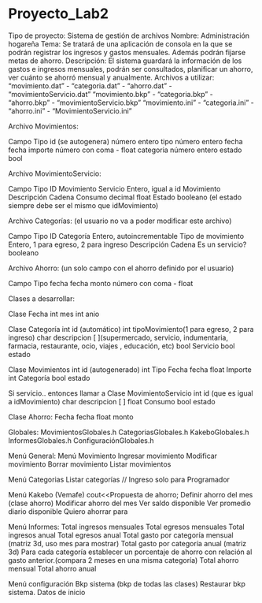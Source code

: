# Proyecto_Lab2
Tipo de proyecto: Sistema de gestión de archivos 
Nombre: Administración hogareña
Tema: Se tratará de una aplicación de consola en la que se podrán registrar los ingresos y gastos mensuales. Además podrán fijarse metas de ahorro. 
Descripción: El sistema guardará la información de los gastos e ingresos mensuales, podrán ser consultados, planificar un ahorro, ver cuánto se ahorró mensual y anualmente.
Archivos a utilizar: 
“movimiento.dat” - “categoria.dat” - “ahorro.dat” - “movimientoServicio.dat”
“movimiento.bkp” - “categoria.bkp” - “ahorro.bkp” - “movimientoServicio.bkp”
“movimiento.ini” - “categoria.ini” - “ahorro.ini” - “MovimientoServicio.ini”

Archivo Movimientos:

Campo                    Tipo
id (se autogenera)       número entero
tipo                     número entero
fecha                    fecha
importe                  número con coma - float
categoria                número entero
estado                   bool

Archivo MovimientoServicio:

Campo                    Tipo
ID Movimiento Servicio   Entero,  igual a id Movimiento
Descripción              Cadena
Consumo                  decimal float
Estado                   booleano (el estado siempre debe ser el mismo que idMovimiento)


Archivo Categorías: (el usuario no va a poder modificar este archivo)

Campo                    Tipo
ID Categoría             Entero,  autoincrementable
Tipo de movimiento       Entero, 1 para egreso, 2 para ingreso
Descripción              Cadena 
Es un servicio?          booleano



Archivo Ahorro: (un solo campo con el ahorro definido por el usuario)

Campo                    Tipo
fecha                    fecha
monto                    número con coma - float


Clases a desarrollar: 

Clase Fecha
	int mes
	int anio
	
Clase Categoría
	int id (automático)
	int tipoMovimiento(1 para egreso, 2 para ingreso)
	char descripcion [ ](supermercado, servicio, indumentaria, farmacia, restaurante, ocio, 
      viajes , educación, etc)
	bool Servicio
bool estado

Clase Movimientos
int id (autogenerado)
int Tipo 
Fecha fecha
float Importe
int Categoría
bool estado

Si servicio.. entonces llamar a 
Clase MovimientoServicio
int id (que es igual a idMovimiento)
char descripcion [ ]
float Consumo
bool estado

Clase Ahorro:
	Fecha fecha
float monto


Globales:
MovimientosGlobales.h
CategoriasGlobales.h
KakeboGlobales.h
InformesGlobales.h
ConfiguraciónGlobales.h

Menú General:
Menú Movimiento
Ingresar movimiento
Modificar movimiento
Borrar movimiento
Listar movimientos

Menú Categorias
Listar categorías
// Ingreso solo para Programador

Menú Kakebo (Vemafe)
cout<<Propuesta de ahorro;
Definir ahorro del mes (clase ahorro)
Modificar ahorro del mes
Ver saldo disponible
Ver promedio diario disponible
Quiero ahorrar para

Menú Informes:
Total ingresos mensuales
Total egresos mensuales
 Total ingresos anual
Total egresos anual
Total gasto por categoría mensual (matriz 3d, uso mes para mostrar)
Total gasto por categoría anual (matriz 3d)
Para cada categoría establecer un porcentaje de ahorro con relación al gasto anterior.(compara 2 meses en una misma categoría)
 Total ahorro mensual
Total ahorro anual

Menú configuración
Bkp sistema (bkp de todas las clases)
Restaurar bkp sistema.
Datos de inicio
